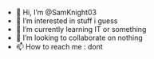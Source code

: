 - 👋 Hi, I’m @SamKnight03
- 👀 I’m interested in stuff i guess
- 🌱 I’m currently learning IT or something
- 💞️ I’m looking to collaborate on nothing
- 📫 How to reach me : dont

<!---
SamKnight03/SamKnight03 is a ✨ special ✨ repository because its `README.md` (this file) appears on your GitHub profile.
You can click the Preview link to take a look at your changes.
--->

